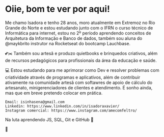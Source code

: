 # Oiie, bom te ver por aqui! 
Me chamo Isadora e tenho 28 anos, moro atualmente em Extremoz no Rio Grande do Norte e estou estudando junto com o IFRN o curso técnico de Informática para internet, estou no 2º período aprendendo conceitos de Arquitetura da Informação e Banco de dados, também sou aluna do @maykbrito instrutor na Rocketseat do bootcamp Lauchbase.

💕✂️ Também sou artesã e produzo quietbooks e brinquedos criativos, além de recursos pedagógicos para profissionais da área da educação e saúde. 

💻 Estou estudando para me aprimorar como Dev e resolver problemas com criatividade através de programas e aplicativos, além de contribuir ativamente na comunidade artesã com softawres de apoio de cálculo do artesanato, minigerenciadores de clientes e atendimento. É sonho ainda, mas que em breve pretendo colocar em prática. 

    Email: isinhasena@gmail.com
    Linkedin: https://www.linkedin.com/in/isadoraxavier/ 
    Instagram comercial: https://www.instagram.com/amecomfeltro/
    
    

Na luta aprendendo JS, SQL, Git e GitHub 🤟

👋


<!-- 



-->
